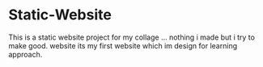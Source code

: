 # Static-Website
This is a static website project for my collage ... nothing i made but i try to make good. website its my first website which im design for learning approach.
